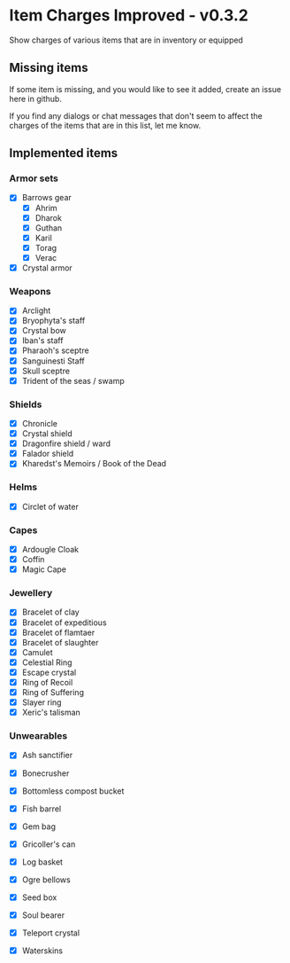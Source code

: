 # Item Charges Improved - v0.3.2
Show charges of various items that are in inventory or equipped

## Missing items
If some item is missing, and you would like to see it added, create an issue here in github.

If you find any dialogs or chat messages that don't seem to affect the charges of the items that are in this list, let me know.

## Implemented items
### Armor sets
- [x] Barrows gear
  - [x] Ahrim
  - [x] Dharok
  - [x] Guthan
  - [x] Karil
  - [x] Torag
  - [x] Verac
- [x] Crystal armor

### Weapons
- [x] Arclight
- [x] Bryophyta's staff
- [x] Crystal bow
- [x] Iban's staff
- [x] Pharaoh's sceptre
- [x] Sanguinesti Staff
- [x] Skull sceptre
- [x] Trident of the seas / swamp

### Shields
- [x] Chronicle
- [x] Crystal shield
- [x] Dragonfire shield / ward
- [x] Falador shield
- [x] Kharedst's Memoirs / Book of the Dead

### Helms
- [x] Circlet of water

### Capes
- [x] Ardougle Cloak
- [x] Coffin
- [x] Magic Cape

### Jewellery
- [x] Bracelet of clay
- [x] Bracelet of expeditious
- [x] Bracelet of flamtaer
- [x] Bracelet of slaughter
- [x] Camulet
- [x] Celestial Ring
- [x] Escape crystal
- [x] Ring of Recoil
- [x] Ring of Suffering
- [x] Slayer ring
- [x] Xeric's talisman

### Unwearables
- [x] Ash sanctifier
- [x] Bonecrusher
- [x] Bottomless compost bucket
- [x] Fish barrel
- [x] Gem bag
- [x] Gricoller's can
- [x] Log basket
- [x] Ogre bellows
- [x] Seed box
- [x] Soul bearer
- [x] Teleport crystal
- [x] Waterskins

